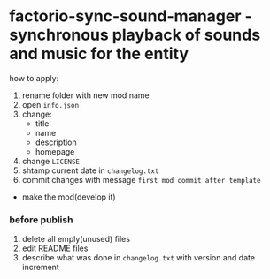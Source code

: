 # factorio-sync-sound-manager - synchronous playback of sounds and music for the entity

how to apply:
1. rename folder with new mod name
1. open `info.json`
1. change:
    - title
    - name
    - description
    - homepage
1. change `LICENSE`
1. shtamp current date in `changelog.txt`
1. commit changes with message `first mod commit after template`
- make the mod(develop it)

### before publish
1. delete all emply(unused) files
1. edit README files
1. describe what was done in `changelog.txt` with version and date increment